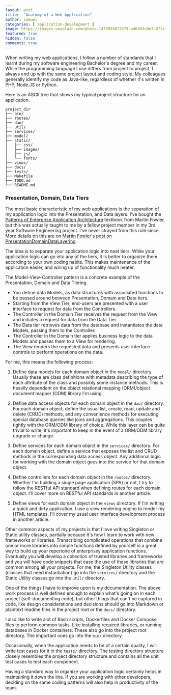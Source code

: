 ```yaml
---
layout: post
title:  "Anatomy of a Web Application"
author: samuel
categories: [ application-development ]
image: https://images.unsplash.com/photo-1479839672679-a46483c0e7c8?ixlib=rb-1.2.1&ixid=eyJhcHBfaWQiOjEyMDd9&auto=format&fit=crop&w=2754&q=80
featured: true
hidden: false
comments: true
---
```


When writing my web applications, I follow a number of standards that I learnt during my software engineering Bachelor's degree and my career. While the programming language I use differs from project to project, I always end up with the same project layout and coding style. My colleagues generally identify my code as Java-like, regardless of whether it's written in PHP, Node.JS or Python.

Here is an ASCII tree that shows my typical project structure for an application.
```
project_dir
├── bin/
├── routes/
├── dao/
├── util/
├── services/
├── model/
├── static/
│   ├── css/
│   ├── images/
│   ├── js/
│   └── fonts/
├── views/
├── docs/
├── tests/
├── Makefile
├── TODO.md
└── README.md
```

### Presentation, Domain, Data Tiers

The most basic characteristic of my web applications is the separation of my application logic into the Presentation,  and Data layers. I've bought the [Patterns of Enterprise Application Architecture](https://martinfowler.com/books/eaa.html) textbook from Martin Fowler, but this was actually taught to me by a fellow project member in my 3rd year Software Engineering project. I've never strayed from this rule since. More details on this are on [Martin Fowler's post on PresentationDomainDataLayering](https://martinfowler.com/bliki/PresentationDomainDataLayering.html).  

The idea is to separate your application logic into neat tiers. While your application logic can go into any of the tiers, it is better to organize them according to your own coding habits. This makes maintenance of the application easier, and wiring up of functionality much neater.

The Model-View-Controller pattern is a concrete example of the Presentation, Domain and Data Tiering. 
* You define data Models, as data structures with associated functions to be passed around between Presentation, Domain and Data tiers.
* Starting from the View Tier, end-users are presented with a user interface to request for data from the Controllers.
* The Controller in the Domain Tier receives the request from the View and initiates a request for data from the Data Tier. 
* The Data tier retrieves data from the database and instantiates the data Models, passing them to the Controller. 
* The Controller in the Domain tier applies business logic to the data Models and passes them to a View for rendering.
* The View renders the requested data and presents user interface controls to perform operations on the data.

For me, this means the following process:
1. Define data models for each domain object in the ```model/``` directory. 
   Usually these are class definitions with metadata describing the type of each attribute of the class and possibly some instance methods. This is heavily dependent on the object relational mapping (ORM)/object document mapper (ODM) library I'm using.
     
2. Define data access objects for each domain object in the ```dao/``` directory. For each domain object, define the usual list, create, read, update and delete (CRUD) methods, and any convenience methods for executing special database queries like joins and aggregations. This couples tightly with the ORM/ODM library of choice. While this layer can be quite trivial to write, it's important to keep in the event of a ORM/ODM library upgrade or change. 

3. Define services for each domain object in the ```services/``` directory. For each domain object, define a service that exposes the list and CRUD methods in the corresponding data access object. Any additional logic for working with the domain object goes into the service for that domain object.

4. Define controllers for each domain object in the ```routes/``` directory. Whether I'm building a single page application (SPA) or not, I try to follow the RESTful API standard when defining routes for each domain object. I'll cover more on RESTful API standards in another article.

5. Define views for each domain object in the ```views``` directory. If I'm writing a quick and dirty application, I use a view rendering engine to render my HTML templates. I'll cover my usual user interface development process in another article.

Other common aspects of my projects is that I love writing Singleton or Static utility classes, partially because it's how I learn to work with new frameworks or libraries. Transcribing complicated operations that combine one or more libraries into simple functions defined by yourself is a great way to build up your repertoire of enterprisey application functions. Eventually you will develop a collection of trusted libraries and frameworks and you will have code snippets that ease the use of these libraries that are common among all your projects. For me, the Singleton Utility classes (classes that need instantiation) go into the ```services/``` directory and the Static Utility classes go into the ```util/``` directory.
   
One of the things I have to improve upon is my documentation. The above work process is well defined enough to explain what's going on in each project (self-documenting code), but other things that can't be captured in code, like design considerations and decisions should go into Markdown or plaintext readme files in the project root or the ```docs/``` directory.

I also like to write alot of Bash scripts, Dockerfiles and Docker Compose files to perform common tasks. Like installing required libraries, or running databases in Docker containers. These also go into the project root directory. The important ones go into the ```bin/``` directory. 

Occasionally, when the application needs to be of a certain quality, I will write test cases for it in the ```tests/``` directory. The testing directory structure closely resembles the project directory structure and contains all the unit test cases to test each component.

Having a standard way to organize your application logic certainly helps in maintaining it down the line. If you are working with other developers, deciding on the same coding patterns will also help in productivity of the team.
 

